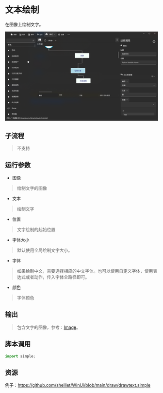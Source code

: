 # 文本绘制 
在图像上绘制文字。

![DrawText](./images/04.png ':size=90%')

## 子流程
> 不支持


## 运行参数

* 图像
>   绘制文字的图像

* 文本
> 绘制文字


* 位置
> 文字绘制的起始位置
 
* 字体大小
> 默认使用全局绘制文字大小。

* 字体
> 如果绘制中文，需要选择相应的中文字体。也可以使用自定义字体，使用表达式或者动作，传入字体全路径即可。

* 颜色
> 字体颜色



## 输出

> 包含文字的图像，参考：[Image](./types/Image.md)。


## 脚本调用

```python
import simple;

```

## 资源

例子：https://github.com/shelllet/WinUi/blob/main/draw/drawtext.simple

